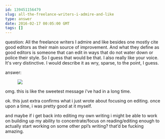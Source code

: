 ```yaml
---
id: 139451156479
slug: all-the-freelance-writers-i-admire-and-like
type: answer
date: 2016-02-17 00:05:00 GMT
tags: []
---
```

question: All the freelance writers I admire and like besides one mostly cite good editors as their main source of improvement. And what they define as good editors is someone that can edit in ways that do not water down or police their style. So I guess that would be that. I also really like your voice. It's very distinctive. I would describe it as wry, sparse, to the point, I guess.

answer: <figure data-orig-height="234" data-orig-width="191"><img src="https://40.media.tumblr.com/dfcf047677188f55e4c30516a4c39de0/tumblr_inline_o2o05v2wAA1rdzs46_540.png" data-orig-height="234" data-orig-width="191"></figure><p>omg. this is like the sweetest message i’ve had in a long time.&nbsp;</p><p>ok. this just extra confirms what i just wrote about focusing on editing. once upon a time, i was pretty good at it myself.&nbsp;</p><p>and maybe if i get back into editing my own writing i might be able to work on building up my ability to concentrate/focus on reading/editing enough to actually start working on some other ppl’s writing? that’d be fucking amazing.</p>